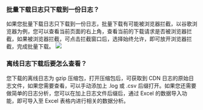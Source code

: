 ### 批量下载日志只下载到一份日志？
如果您批量下载日志只下载到一份日志，批量下载有可能被浏览器拦截，以谷歌浏览器为例，您可以查看当前页面的右上角，查看当前的下载请求是否被浏览器拦截，如果被浏览器拦截，可点击拦截窗口后，选择始终允许，即可放开浏览器拦截，完成批量下载。
![](https://qcloudimg.tencent-cloud.cn/raw/9d8d95d650d61185fe63d674e057002a.png)

### 离线日志下载后要怎么查看？
您下载的离线日志为 gzip 压缩包，打开压缩包后，可获取到 CDN 日志的原始日志文件，如果您需要查看，可以手动添加上 .log 或 .csv 后缀打开。如果您还需要做简单的日志分析，您可以在加上日志文件后缀后，通过 Excel 的数据导入功能，即可导入至 Excel 表格内进行相关的数据分析。
